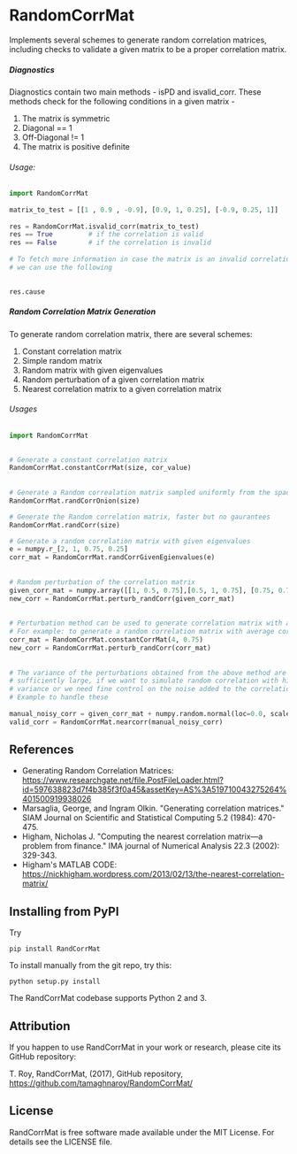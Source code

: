 # RandomCorrMat
Implements several schemes to generate random correlation matrices, including
checks to validate a given matrix to be a proper correlation matrix.

##### Diagnostics
Diagnostics contain two main methods - isPD and isvalid_corr. These methods
check for the following conditions in a given matrix -
1. The matrix is symmetric
2. Diagonal == 1
3. Off-Diagonal != 1
4. The matrix is positive definite

###### Usage: 
```python
import RandomCorrMat
    
matrix_to_test = [[1 , 0.9 , -0.9], [0.9, 1, 0.25], [-0.9, 0.25, 1]]
    
res = RandomCorrMat.isvalid_corr(matrix_to_test)
res == True         # if the correlation is valid
res == False        # if the correlation is invalid
    
# To fetch more information in case the matrix is an invalid correlation matrix
# we can use the following
    

res.cause
``` 

##### Random Correlation Matrix Generation  
To generate random correlation matrix, there are several schemes:
1. Constant correlation matrix 
2. Simple random matrix
3. Random matrix with given eigenvalues
4. Random perturbation of a given correlation matrix
5. Nearest correlation matrix to a given correlation matrix 

###### Usages
```python
import RandomCorrMat

    
# Generate a constant correlation matrix
RandomCorrMat.constantCorrMat(size, cor_value)
    
     
# Generate a Random correalation matrix sampled uniformly from the space of corelation matrices
RandomCorrMat.randCorrOnion(size)

# Generate the Random correlation matrix, faster but no gaurantees
RandomCorrMat.randCorr(size)

# Generate a random correlation matrix with given eigenvalues
e = numpy.r_[2, 1, 0.75, 0.25]
corr_mat = RandomCorrMat.randCorrGivenEgienvalues(e)
   
    
# Random perturbation of the correlation matrix
given_corr_mat = numpy.array([[1, 0.5, 0.75],[0.5, 1, 0.75], [0.75, 0.75, 1]])
new_corr = RandomCorrMat.perturb_randCorr(given_corr_mat)
    
    
# Perturbation method can be used to generate correlation matrix with a given mean
# For example: to generate a random correlation matrix with average corr = 0.75
corr_mat = RandomCorrMat.constantCorrMat(4, 0.75)
new_corr = RandomCorrMat.perturb_randCorr(corr_mat)
    
    
# The variance of the perturbations obtained from the above method are not 
# sufficiently large, if we want to simulate random correlation with higher 
# variance or we need fine control on the noise added to the correlation matrix
# Example to handle these
    
manual_noisy_corr = given_corr_mat + numpy.random.normal(loc=0.0, scale=3.0, size=(3,3))
valid_corr = RandomCorrMat.nearcorr(manual_noisy_corr)
```

References
----------
* Generating Random Correlation Matrices: 
    https://www.researchgate.net/file.PostFileLoader.html?id=597638823d7f4b385f3f0a45&assetKey=AS%3A519710043275264%401500919938026
* Marsaglia, George, and Ingram Olkin. "Generating correlation matrices." SIAM Journal on Scientific and Statistical Computing 5.2 (1984): 470-475.
* Higham, Nicholas J. "Computing the nearest correlation matrix—a problem from finance." IMA journal of Numerical Analysis 22.3 (2002): 329-343.
* Higham's MATLAB CODE: https://nickhigham.wordpress.com/2013/02/13/the-nearest-correlation-matrix/


Installing from PyPI
--------------------

Try

```pip install RandCorrMat```

To install manually from the git repo, try this:

```python setup.py install```

The RandCorrMat codebase supports Python 2 and 3.


Attribution
-----------

If you happen to use RandCorrMat in your work or research, please cite its GitHub repository:

T. Roy, RandCorrMat, (2017), GitHub repository, https://github.com/tamaghnaroy/RandomCorrMat/


License
-------

RandCorrMat is free software made available under the MIT License. For details see the LICENSE file.